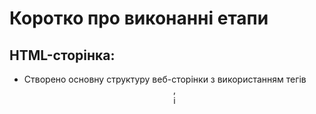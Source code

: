 # Коротко про виконанні етапи
## HTML-сторінка:
- Створено основну структуру веб-сторінки з використанням тегів <header>, <main> і <script>.
Додано кнопку для зміни тексту за допомогою JavaScript.
Вставлено зображення та галерею картинок з використанням тегів <img>.
## CSS-стилі:
- Стилізовано сторінку, додавши стилі для кнопки, тексту, заголовків та зображень.
## JavaScript:
- Додано функцію changeText(), яка змінює текст на сторінці при натисканні на кнопку.
Додано функцію openImage(), яка відкриває зображення в модальному вікні при натисканні на картинку.
## Створено папку images для зберігання зображень.

# Скріншоти виконання програми
- Початковий вид сайту

![image](https://github.com/user-attachments/assets/0b54e693-f04a-47e5-b895-6a54880027d3)
- Після натискання кнопки "Зміни текст"

![image](https://github.com/user-attachments/assets/11898fcf-63c2-4b03-a354-9bbee7ce1332)
- Наведення на одну з картинок

![image](https://github.com/user-attachments/assets/0b753861-9728-4eb3-a2da-335859acaf71)
- Після на натискання на картинку

![image](https://github.com/user-attachments/assets/e95bcb61-8109-4eaf-83a8-7d9370d1c7b6)
